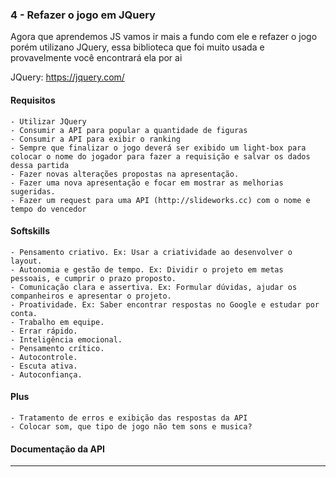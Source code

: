 ### 4 - Refazer o jogo em JQuery
Agora que aprendemos JS vamos ir mais a fundo com ele e refazer o jogo porém utilizano JQuery, essa biblioteca que foi muito usada e provavelmente você encontrará ela por ai

JQuery: https://jquery.com/

#### Requisitos
    - Utilizar JQuery
    - Consumir a API para popular a quantidade de figuras
    - Consumir a API para exibir o ranking
    - Sempre que finalizar o jogo deverá ser exibido um light-box para colocar o nome do jogador para fazer a requisição e salvar os dados dessa partida
    - Fazer novas alterações propostas na apresentação.
    - Fazer uma nova apresentação e focar em mostrar as melhorias sugeridas.
    - Fazer um request para uma API (http://slideworks.cc) com o nome e tempo do vencedor

#### Softskills
    - Pensamento criativo. Ex: Usar a criatividade ao desenvolver o layout.
    - Autonomia e gestão de tempo. Ex: Dividir o projeto em metas pessoais, e cumprir o prazo proposto.
    - Comunicação clara e assertiva. Ex: Formular dúvidas, ajudar os companheiros e apresentar o projeto.
    - Proatividade. Ex: Saber encontrar respostas no Google e estudar por conta.
    - Trabalho em equipe. 
    - Errar rápido.
    - Inteligência emocional.
    - Pensamento crítico.
    - Autocontrole.
    - Escuta ativa.
    - Autoconfiança.

#### Plus
    - Tratamento de erros e exibição das respostas da API
    - Colocar som, que tipo de jogo não tem sons e musica?

#### Documentação da API
---